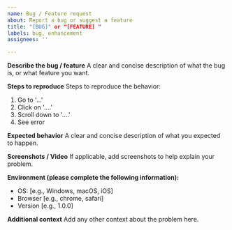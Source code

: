 ```yaml
---
name: Bug / Feature request
about: Report a bug or suggest a feature
title: "[BUG]" or "[FEATURE] "
labels: bug, enhancement
assignees: ''

---
```


**Describe the bug / feature**
A clear and concise description of what the bug is, or what feature you want.

**Steps to reproduce**
Steps to reproduce the behavior:
1. Go to '...'
2. Click on '....'
3. Scroll down to '....'
4. See error

**Expected behavior**
A clear and concise description of what you expected to happen.

**Screenshots / Video**
If applicable, add screenshots to help explain your problem.

**Environment (please complete the following information):**
 - OS: [e.g., Windows, macOS, iOS]
 - Browser [e.g., chrome, safari]
 - Version [e.g., 1.0.0]

**Additional context**
Add any other context about the problem here.
